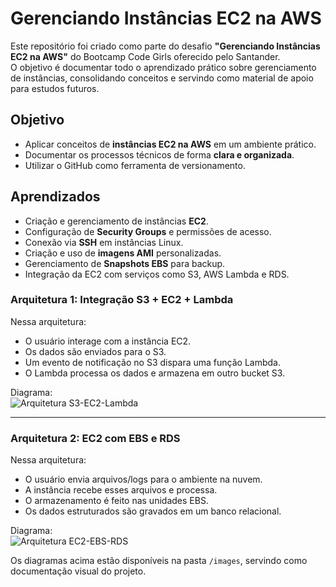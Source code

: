 # Gerenciando Instâncias EC2 na AWS

Este repositório foi criado como parte do desafio **"Gerenciando Instâncias EC2 na AWS"** do Bootcamp Code Girls oferecido pelo Santander.  
O objetivo é documentar todo o aprendizado prático sobre gerenciamento de instâncias, consolidando conceitos e servindo como material de apoio para estudos futuros.  


##  Objetivo 

- Aplicar conceitos de **instâncias EC2 na AWS** em um ambiente prático.  
- Documentar os processos técnicos de forma **clara e organizada**.  
- Utilizar o GitHub como ferramenta de versionamento.



## Aprendizados 

- Criação e gerenciamento de instâncias **EC2**.  
- Configuração de **Security Groups** e permissões de acesso.  
- Conexão via **SSH** em instâncias Linux.  
- Criação e uso de **imagens AMI** personalizadas.  
- Gerenciamento de **Snapshots EBS** para backup.  
- Integração da EC2 com serviços como S3, AWS Lambda e RDS.  


###  Arquitetura 1: Integração S3 + EC2 + Lambda
Nessa arquitetura:  
- O usuário interage com a instância EC2.  
- Os dados são enviados para o  S3.  
- Um evento de notificação no S3 dispara uma função Lambda.  
- O Lambda processa os dados e armazena em outro bucket S3.  

 Diagrama:  
![Arquitetura S3-EC2-Lambda](./imagens/arquitetura-s3-ec2-lambda.png)

---

###  Arquitetura 2: EC2 com EBS e RDS
Nessa arquitetura:  
- O usuário envia arquivos/logs para o ambiente na nuvem.  
- A instância recebe esses arquivos e processa.  
- O armazenamento é feito nas unidades EBS.  
- Os dados estruturados são gravados em um banco relacional.  

 Diagrama:  
![Arquitetura EC2-EBS-RDS](./imagens/arquitetura-ec2-ebs-rds.png)



Os diagramas acima estão disponíveis na pasta `/images`, servindo como documentação visual do projeto.  
